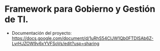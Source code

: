 # Framework para Gobierno y Gestión de TI.
* Documentación del proyecto: https://docs.google.com/document/d/1uRhS54CIJW1Qb0FTDISAb6Z-LyrHJZOW9v6xYVFSoVs/edit?usp=sharing 
